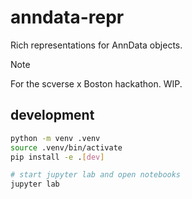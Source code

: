 # anndata-repr

Rich representations for AnnData objects.

> [!NOTE]
> For the scverse x Boston hackathon. WIP.

## development

```sh
python -m venv .venv
source .venv/bin/activate
pip install -e .[dev]
```

```sh
# start jupyter lab and open notebooks
jupyter lab
```
